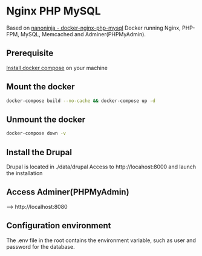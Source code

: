# Nginx PHP MySQL
Based on [nanoninja - docker-nginx-php-mysql](https://github.com/nanoninja/docker-nginx-php-mysql)
Docker running Nginx, PHP-FPM, MySQL, Memcached and Adminer(PHPMyAdmin).

## Prerequisite

[Install docker compose](https://docs.docker.com/compose/install) on your machine

## Mount the docker

```sh
docker-compose build --no-cache && docker-compose up -d
```

## Unmount the docker

```sh
docker-compose down -v
```

## Install the Drupal

Drupal is located in ./data/drupal
Access to http://locahost:8000 and launch the installation

## Access Adminer(PHPMyAdmin)

--> http://localhost:8080

## Configuration environment

The .env file in the root contains the environment variable, such as user and password for the database.

